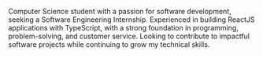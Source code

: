 Computer Science student with a passion for software development, seeking a Software Engineering Internship. Experienced in building ReactJS applications with TypeScript, with a strong foundation in programming, problem-solving, and customer service. Looking to contribute to impactful software projects while continuing to grow my technical skills.

<!---
kennedymahoro/kennedymahoro is a ✨ special ✨ repository because its `README.md` (this file) appears on your GitHub profile.
You can click the Preview link to take a look at your changes.
--->
